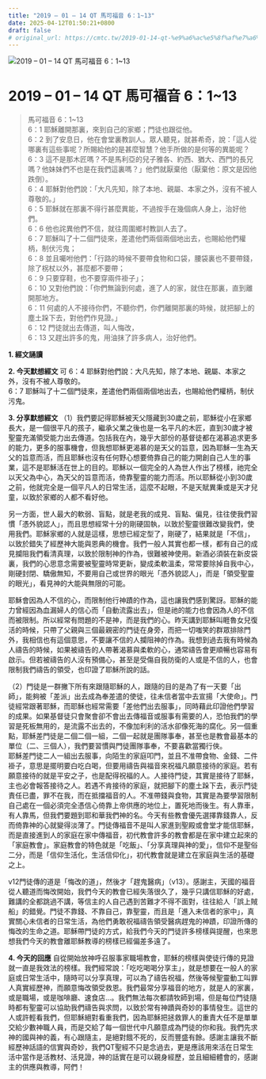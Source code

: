 ```yaml
---
title: "2019 – 01 – 14 QT 馬可福音 6：1~13"
date: 2025-04-12T01:50:21+0800
draft: false
# original_url: https://cmtc.tw/2019-01-14-qt-%e9%a6%ac%e5%8f%af%e7%a6%8f%e9%9f%b3-6%ef%bc%9a113
---
```


![2019 – 01 – 14 QT 馬可福音 6：1\~13](/images/qt.jpg   "2019 – 01 – 14 QT 馬可福音 6：1\~13")

# 2019 – 01 – 14 QT 馬可福音 6：1\~13

> 馬可福音 6：1\~13  
> 6：1 耶穌離開那裏，來到自己的家鄉；門徒也跟從他。  
> 6：2 到了安息日，他在會堂裏教訓人。眾人聽見，就甚希奇，說：「這人從哪裏有這些事呢？所賜給他的是甚麼智慧？他手所做的是何等的異能呢？  
> 6：3 這不是那木匠嗎？不是馬利亞的兒子雅各、約西、猶大、西門的長兄嗎？他妹妹們不也是在我們這裏嗎？」他們就厭棄他（厭棄他：原文是因他跌倒）。  
> 6：4 耶穌對他們說：「大凡先知，除了本地、親屬、本家之外，沒有不被人尊敬的。」  
> 6：5 耶穌就在那裏不得行甚麼異能，不過按手在幾個病人身上，治好他們。  
> 6：6 他也詫異他們不信，就往周圍鄉村教訓人去了。  
> 6：7 耶穌叫了十二個門徒來，差遣他們兩個兩個地出去，也賜給他們權柄，制伏污鬼；  
> 6：8 並且囑咐他們：「行路的時候不要帶食物和口袋，腰袋裏也不要帶錢，除了柺杖以外，甚麼都不要帶；  
> 6：9 只要穿鞋，也不要穿兩件褂子」；  
> 6：10 又對他們說：「你們無論到何處，進了人的家，就住在那裏，直到離開那地方。  
> 6：11 何處的人不接待你們，不聽你們，你們離開那裏的時候，就把腳上的塵土跺下去，對他們作見證。」  
> 6：12 門徒就出去傳道，叫人悔改，  
> 6：13 又趕出許多的鬼，用油抹了許多病人，治好他們。

**1. 經文誦讀**

**2.  今天默想經文**
可 6：4 耶穌對他們說：大凡先知，除了本地、親屬、本家之外，沒有不被人尊敬的。  
6：7 耶穌叫了十二個門徒來，差遣他們兩個兩個地出去，也賜給他們權柄，制伏污鬼。

**3. 分享默想經文**
（1）我們要記得耶穌被天父隱藏到30歲之前，耶穌從小在家鄉長大，是一個很平凡的孩子，繼承父業之後也是一名平凡的木匠，直到30歲才被聖靈充滿領受能力出去傳道。包括我在內，幾乎大部份的基督徒都在渴慕追求更多的能力，更多的服事機會，但我想耶穌更渴慕的是天父的旨意，因為耶穌一生為天父的旨意而活，而且耶穌也沒有任何野心想要倚靠自己的能力開創自己人生的事業，這不是耶穌活在世上的目的。耶穌以一個完全的人為世人作出了榜樣，祂完全以天父為中心，為天父的旨意而活，倚靠聖靈的能力而活。所以耶穌從小到30歲之前，他就完全是一個平凡人的日常生活，這麼不起眼，不是天賦異秉或是天才兒童，以致於家鄉的人都不看好他。

另一方面，世人最大的軟弱、盲點，就是老我的成見、盲點、偏見，往往使我們習慣「憑外貌認人」，而且思想經常十分的剛硬固執，以致於聖靈很難改變我們，使用我們。耶穌家鄉的人就是這樣，思想已經定型了，剛硬了，結果就是「不信」，以致於錯失了經歷神大能與恩典的機會。我們一般人其實也都一樣，都有自己的成見攔阻我們看清真理，以致於限制神的作為，很難被神使用。新酒必須裝在新皮袋裏，我們的心思意念需要被聖靈時常更新，變成柔軟溫柔，常常要除掉自我中心，剛硬封閉、驕傲無知，不要用自己或世界的眼光「憑外貌認人」，而是「領受聖靈的眼光」，看見神的大能與無限的可能。

耶穌會因為人不信的心，而限制他行神蹟的作為，這也讓我們感到驚訝。耶穌的能力曾經因為血漏婦人的信心而「自動流露出去」，但是祂的能力也會因為人的不信而被限制。所以經常有問題的不是神，而是我們的心。昨天講到耶穌叫睚魯女兒復活的時候，只帶了父親與三個最親密的門徒在身旁，而把一切嗤笑的群眾排除門外，我相信也有這個意思，不要讓不信的人攔阻神的作為。我想到過去我有時候為人禱告的時候，如果被禱告的人帶著渴慕與柔軟的心，通常禱告會更順暢也容易有啟示。但若被禱告的人沒有預備心，甚至是受傷自我防衛的人或是不信的人，也會限制我們禱告的領受，也印證了耶穌所說的話。

（2）門徒是一群撇下所有來跟隨耶穌的人，跟隨的目的是為了有一天要「出師」，能夠被「差派」出去成為奉差遣的使徒，往未信者當中去宣揚「大使命」。門徒經常跟著耶穌，而耶穌也經常需要「差他們出去服事」，同時藉此印證他們學習的成果。如果基督徒只會聚會卻不會出去傳福音或服事有需要的人，恐怕我們的學習是死板無用的，是流露不出去的，不像加利利的活水卻像死海的腐化。另一個重點，耶穌差門徒是二個二個一組，二個一起就是團隊事奉，甚至也是教會最基本的單位（二、三個人），我們要習慣與門徒團隊事奉，不要喜歡當獨行俠。  
耶穌差門徒二人一組出去服事，向陌生的家庭叩門，並且不准帶食物、金錢、二件褂子，意思是擺明要白吃白喝，但要用禱告與福音來祝福凡願意接待的家庭。若有願意接待的就是平安之子，也是配得祝福的人。人接待門徒，其實是接待了耶穌，主也必會報答接待之人。若遇不肯接待的家庭，就把腳下的塵土跺下去，表示門徒責任已盡，罪不在我，而在抵擋福音的人。不准帶錢與食物，其實是為要學習限制自己處在一個必須完全憑信心倚靠上帝供應的地位上，置死地而後生。有人靠車，有人靠馬，但我們要題到耶和華我們神的名。今天有些教會優先選擇靠錢靠人，反而倚靠神的心就變得淡薄了。門徒傳福音不是叫人家進到聖殿或會堂才能信耶穌，而是直接進到人的家庭在家中傳福音，初代教會許多的教會都是在家中建立起來的「家庭教會」。家庭教會的特色就是「吃飯」、「分享真理與神的愛」，信仰不是聖俗二分，而是「信仰生活化，生活信仰化」，初代教會就是建立在家庭與生活的基礎之上。

v12門徒傳的道是「悔改的道」，然後才「趕鬼醫病」（v13）。感謝主，天國的福音從人聽道而悔改開始，我們今天的教會已經失落很久了，幾乎只講信耶穌的好處，難講的全都跳過不講，等信主的人自己遇到苦難才不得不面對，往往給人「誤上賊船」的錯覺。門徒不靠錢、不靠自己，靠聖靈，而且是「進入未信者的家中」，真實關心未信者的日常生活，為他們勇敢祝福禱告領受醫病趕鬼的神蹟，印證所傳的悔改的生命之道。耶穌帶門徒的方式，給我們今天的門徒許多榜樣與提醒，也來思想我們今天的教會離耶穌教導的榜樣已經偏差多遠了。

**4. 今天的回應**
自從開始放神呼召服事家職場教會，耶穌的榜樣與使徒行傳的見證就一直是我效法的榜樣。我們經常說：「吃吃喝喝分享主」，就是想要在一般人的家庭或日常生活中，隨時可以分享真理，可以為了禱告祝福，然後等候聖靈動工叫罪人真實經歷神，而願意悔改領受救恩。我們最常分享福音的地方，就是人的家裏，或是職場，或是咖啡廳、速食店…。我們無法每次都請牧師到場，但是每位門徒隨時都有聖靈可以協助我們禱告與求問，以致於常有神蹟與奇妙的事情發生。這世的人或許輕看我們，但耶穌絕對看重我們，因為耶穌把拯救罪人的重責大任不是單單交給少數神職人員，而是交給了每一個世代中凡願意成為門徒的你和我。我們先求神的國與神的義，有心跟隨主，是絕對餓不死的，反而豐盛有餘。感謝主讓我不斷經歷神話語的信實與奇妙，我們QT聖經不只是念過去，更是應該用來活在日常生活中當作是活教材、活見證，神的話實在是可以親身經歷，並且細細體會的，感謝主的供應與教導，阿們！
